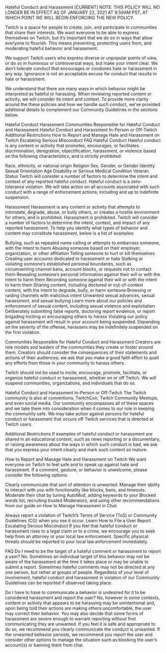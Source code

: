 Hateful Conduct and Harassment [CURRENT]
NOTE: THIS POLICY WILL NO LONGER BE IN EFFECT AS OF JANUARY 22, 2021 AT 9:59AM PST, AT WHICH POINT WE WILL BEGIN ENFORCING THE NEW POLICY.

Twitch is a space for people to create, join, and participate in communities that share their interests. We want everyone to be able to express themselves on Twitch, but it’s important that we do so in ways that allow everyone to flourish. This means preventing, protecting users from, and moderating hateful behavior and harassment.

We support Twitch users who express diverse or unpopular points of view, or do so in humorous or controversial ways, but make your intent clear. We don’t tolerate conduct that encourages or condones hate or harassment in any way. Ignorance is not an acceptable excuse for conduct that results in hate or harassment.

We understand that there are many ways in which behavior might be interpreted as hateful or harassing. When reviewing reported content or activity, we will consider its intent and context. To provide more clarity around the these policies and how we handle such conduct, we’ve provided additional details to complement our Community Guidelines in the sections below.

Hateful Conduct
Harassment
Communities Responsible for Hateful Conduct and Harassment
Hateful Conduct and Harassment In-Person or Off-Twitch
Additional Restrictions
How to Report and Manage Hate and Harassment on Twitch
Escalating Serious Misconduct
FAQ
Hateful Conduct
Hateful conduct is any content or activity that promotes, encourages, or facilitates discrimination, denigration, objectification, harassment, or violence based on the following characteristics, and is strictly prohibited: 

Race, ethnicity, or national origin
Religion
Sex, Gender, or Gender Identity
Sexual Orientation
Age
Disability or Serious Medical Condition
Veteran Status
Twitch will consider a number of factors to determine the intent and context of any reported hateful conduct. Hateful conduct is a zero-tolerance violation. We will take action on all accounts associated with such conduct with a range of enforcement actions, including and up to indefinite suspension.

Harassment
Harassment is any content or activity that attempts to intimidate, degrade, abuse, or bully others, or creates a hostile environment for others, and is prohibited. Harassment is prohibited. Twitch will consider a number of factors to determine the intent, context, and impact of any reported harassment. To help you identify what types of behavior and content may constitute harassment, below is a list of examples:

Bullying, such as repeated name calling or attempts to embarrass someone, with the intent to harm
Abusing someone based on their employer, organization, or other affiliation
Telling someone to hurt or kill themselves
Creating user accounts dedicated to harassment or hate
Stalking or violating someone’s established personal boundaries, such as circumventing channel bans, account blocks, or requests not to contact them
Revealing someone’s personal information against their will or with the intent to harm them
Recording someone against their will or with the intent to harm them
Sharing content, including doctored or out-of-context content, with the intent to degrade, bully, or harm someone
Browsing or raiding channels with malicious intent
Unwanted sexual advances, sexual harassment, and sexual bullying
Learn more about our policies and enforcement of sexual content, including sexual violence and exploitation
Deliberately submitting false reports, doctoring report evidence, or report brigading
Inciting or encouraging others to harass
Violating our policy against harassment will result in your account being suspended. Depending on the severity of the offense, harassers may be indefinitely suspended on the first violation.

Communities Responsible for Hateful Conduct and Harassment
Creators are role models and leaders of the communities they create or foster around them. Creators should consider the consequences of their statements and actions of their audiences; we ask that you make a good faith effort to quell any efforts from those in your community to harass others.

Twitch should not be used to incite, encourage, promote, facilitate, or organize hateful conduct or harassment, whether on or off Twitch. We will suspend communities, organizations, and individuals that do so.

Hateful Conduct and Harassment In-Person or Off-Twitch
The Twitch community is also at conventions, TwitchCon, Twitch Community Meetups, and even social media. Our community encompasses all of these spaces and we take them into consideration when it comes to our role in keeping the community safe. We may take action against persons for hateful conduct or harassment that occurs off Twitch services that is directed at Twitch users.

Additional Restrictions
If examples of hateful conduct or harassment are shared in an educational context, such as news reporting or a documentary, or raising awareness about the ways in which such conduct is bad, we ask that you express your intent clearly and mark such content as mature.

How to Report and Manage Hate and Harassment on Twitch
We want everyone on Twitch to feel safe and to speak up against hate and harassment. If a comment, gesture, or behavior is unwelcome, please consider the following options:

Clearly communicate that sort of attention is unwanted.
Manage their ability to interact with you with functionality like blocks, bans, and timeouts.
Moderate their chat by tuning AutoMod, adding keywords to your Blocked words list, recruiting trusted Moderators, and using other recommendations from our guide on How to Manage Harassment in Chat.

Always report a violation of Twitch’s Terms of Service (ToS) or Community Guidelines (CG) when you see it occur. Learn How to File a User Report
Escalating Serious Misconduct
If you feel that hateful conduct or harassment rises to a legal claim or to a crime, we encourage you to seek help from an attorney or your local law enforcement. Specific physical threats should be reported to your local law enforcement immediately.

FAQ
Do I need to be the target of a hateful comment or harassment to report a user?
No. Sometimes an individual target of this behavior may not be aware of the harassment at the time it takes place or may be unable to submit a report. Sometimes hateful comments may not be directed at any one person, but rather at groups of people. Regardless of your level of involvement, hateful conduct and harassment in violation of our Community Guidelines can be reported if observed taking place.

Do I have to have to communicate a behavior is undesired for it to be considered harassment and report the user?
No, however in some contexts, content or activity that appears to be harassing may be unintentional and, upon being told their actions are making others uncomfortable, the user may correct their behavior. You may also decide that some forms of harassment are severe enough to warrant reporting without first communicating they are unwanted. If you feel it is safe and appropriate to do so, we recommend you clearly communicate the conduct is unwanted.  If the unwanted behavior persists, we recommend you report the user and consider other options to manage the situation such as blocking the user’s account(s) or banning them from chat.
